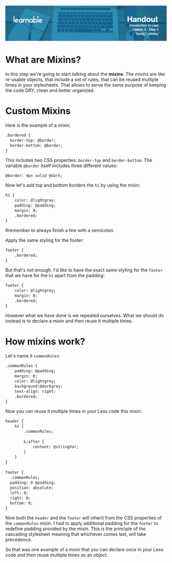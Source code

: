 ![](headers/3-4.jpg)
# What are Mixins?

In this step we're going to start talking about the **mixins**. The mixins are like re-usable objects, that include a set of rules, that can be reused multiple times in your stylesheets. That allows to serve the same purpose of keeping the code DRY, clean and better organized.

# Custom Mixins

Here is the example of a mixin:

```less
.bordered {
  border-top: @border;
  border-bottom: @border;
}
```

This includes two CSS properties: `border-top` and `border-bottom`. The variable `@border` itself includes three different values:

```less
@border: 4px solid @dark;
```

Now let's add top and bottom borders the `h1` by using the mixin:

```less
h1 {
	color: @lightgrey;
	padding: @padding;
	margin: 0;
	.bordered;
}
```

Rremember to always finish a line with a semicolon.

Apply the same styling for the footer:

```less
footer {
	.bordered;
}
```

But that's not enough. I'd like to have the exact same styling for the `footer` that we have for the `h1` apart from the padding:

```less
footer {
	color: @lightgrey;
	margin: 0;
	.bordered;
}
```

However what we have done is we repeated ourselves. What we should do instead is to declare a mixin and then reuse it multiple times.

# How mixins work?

Let's name it `commonRules`:

```less
.commonRules {
	padding: @padding;
	margin: 0;
	color: @lightgrey;
	background:@darkgrey;
	text-align: right;
	.bordered;
}
```

Now you can reuse it multiple times in your Less code this mixin:

```less
header {
	h1 {
		.commonRules;

		&:after {
			content: @stringVar;
		}
	}
}

footer {
  .commonRules;
  padding: 0 @padding;
  position: absolute;
  left: 0;
  right: 0;
  bottom: 0;
}
```

Now both the `header` and the `footer` will inherit from the CSS properties of the `commonRules` mixin. I had to apply additional padding for the `footer` to redefine padding provided by the mixin. This is the principle of the cascading stylesheet meaning that whichever comes last, will take precedence.

So that was one example of a mixin that you can declare once in your Less code and then reuse multiple times as an object.